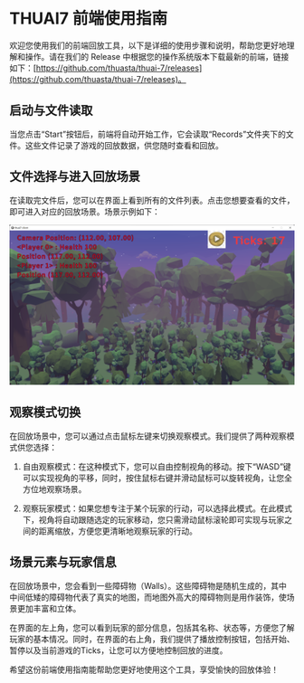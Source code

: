 # THUAI7 前端使用指南

欢迎您使用我们的前端回放工具，以下是详细的使用步骤和说明，帮助您更好地理解和操作。请在我们的 Release 中根据您的操作系统版本下载最新的前端，链接如下：[https://github.com/thuasta/thuai-7/releases](https://github.com/thuasta/thuai-7/releases)。

## 启动与文件读取

当您点击“Start”按钮后，前端将自动开始工作，它会读取“Records”文件夹下的文件。这些文件记录了游戏的回放数据，供您随时查看和回放。

## 文件选择与进入回放场景

在读取完文件后，您可以在界面上看到所有的文件列表。点击您想要查看的文件，即可进入对应的回放场景。场景示例如下：

![Viewer.jpg](images\Viewer.jpg)

## 观察模式切换

在回放场景中，您可以通过点击鼠标左键来切换观察模式。我们提供了两种观察模式供您选择：

1. 自由观察模式：在这种模式下，您可以自由控制视角的移动。按下“WASD”键可以实现视角的平移，同时，按住鼠标右键并滑动鼠标可以旋转视角，让您全方位地观察场景。

2. 观察玩家模式：如果您想专注于某个玩家的行动，可以选择此模式。在此模式下，视角将自动跟随选定的玩家移动，您只需滑动鼠标滚轮即可实现与玩家之间的距离缩放，方便您更清晰地观察玩家的行动。

## 场景元素与玩家信息

在回放场景中，您会看到一些障碍物（Walls）。这些障碍物是随机生成的，其中中间低矮的障碍物代表了真实的地图，而地图外高大的障碍物则是用作装饰，使场景更加丰富和立体。

在界面的左上角，您可以看到玩家的部分信息，包括其名称、状态等，方便您了解玩家的基本情况。同时，在界面的右上角，我们提供了播放控制按钮，包括开始、暂停以及当前游戏的Ticks，让您可以方便地控制回放的进度。

希望这份前端使用指南能帮助您更好地使用这个工具，享受愉快的回放体验！